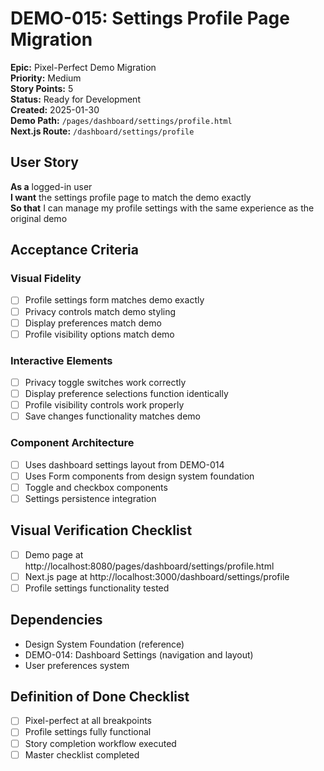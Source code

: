 # DEMO-015: Settings Profile Page Migration

**Epic:** Pixel-Perfect Demo Migration  
**Priority:** Medium  
**Story Points:** 5  
**Status:** Ready for Development  
**Created:** 2025-01-30  
**Demo Path:** `/pages/dashboard/settings/profile.html`  
**Next.js Route:** `/dashboard/settings/profile`

## User Story

**As a** logged-in user  
**I want** the settings profile page to match the demo exactly  
**So that** I can manage my profile settings with the same experience as the original demo

## Acceptance Criteria

### Visual Fidelity
- [ ] Profile settings form matches demo exactly
- [ ] Privacy controls match demo styling
- [ ] Display preferences match demo
- [ ] Profile visibility options match demo

### Interactive Elements
- [ ] Privacy toggle switches work correctly
- [ ] Display preference selections function identically
- [ ] Profile visibility controls work properly
- [ ] Save changes functionality matches demo

### Component Architecture
- [ ] Uses dashboard settings layout from DEMO-014
- [ ] Uses Form components from design system foundation
- [ ] Toggle and checkbox components
- [ ] Settings persistence integration

## Visual Verification Checklist
- [ ] Demo page at http://localhost:8080/pages/dashboard/settings/profile.html
- [ ] Next.js page at http://localhost:3000/dashboard/settings/profile
- [ ] Profile settings functionality tested

## Dependencies
- Design System Foundation (reference)
- DEMO-014: Dashboard Settings (navigation and layout)
- User preferences system

## Definition of Done Checklist
- [ ] Pixel-perfect at all breakpoints
- [ ] Profile settings fully functional
- [ ] Story completion workflow executed
- [ ] Master checklist completed